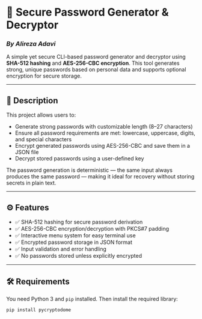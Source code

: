 # 🔐 Secure Password Generator & Decryptor  
### *By Alireza Adavi*

A simple yet secure CLI-based password generator and decryptor using **SHA-512 hashing** and **AES-256-CBC encryption**. This tool generates strong, unique passwords based on personal data and supports optional encryption for secure storage.

---

## 📝 Description

This project allows users to:

- Generate strong passwords with customizable length (8–27 characters)
- Ensure all password requirements are met: lowercase, uppercase, digits, and special characters
- Encrypt generated passwords using AES-256-CBC and save them in a JSON file
- Decrypt stored passwords using a user-defined key

The password generation is deterministic — the same input always produces the same password — making it ideal for recovery without storing secrets in plain text.

---

## ⚙️ Features

- ✅ SHA-512 hashing for secure password derivation  
- ✅ AES-256-CBC encryption/decryption with PKCS#7 padding  
- ✅ Interactive menu system for easy terminal use  
- ✅ Encrypted password storage in JSON format  
- ✅ Input validation and error handling  
- ✅ No passwords stored unless explicitly encrypted  

---

## 🛠️ Requirements

You need Python 3 and `pip` installed. Then install the required library:

```bash
pip install pycryptodome

